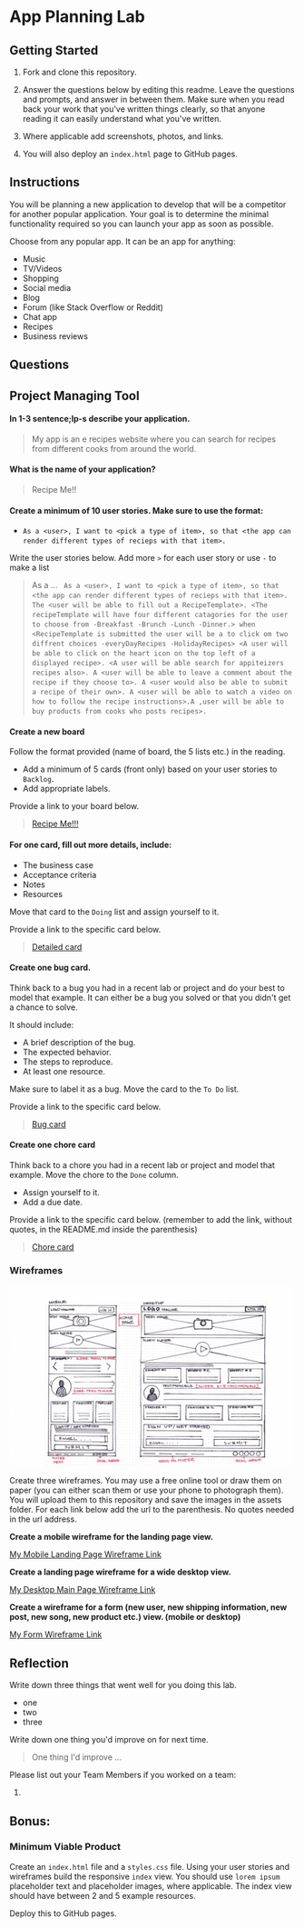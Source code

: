 # App Planning Lab

## Getting Started

1. Fork and clone this repository.

1. Answer the questions below by editing this readme. Leave the questions and prompts, and answer in between them. Make sure when you read back your work that you've written things clearly, so that anyone reading it can easily understand what you've written.

1. Where applicable add screenshots, photos, and links.

1. You will also deploy an `index.html` page to GitHub pages.

## Instructions

You will be planning a new application to develop that will be a competitor for another popular application. Your goal is to determine the minimal functionality required so you can launch your app as soon as possible.

Choose from any popular app. It can be an app for anything:

- Music
- TV/Videos
- Shopping
- Social media
- Blog
- Forum (like Stack Overflow or Reddit)
- Chat app
- Recipes
- Business reviews

## Questions

## Project Managing Tool

#### In 1-3 sentence;lp-s describe your application.

> My app is an e recipes website where you can search for recipes from different cooks from  around the world.

#### What is the name of your application?

> Recipe Me!!

#### Create a minimum of 10 user stories. Make sure to use the format:

- `As a <user>, I want to <pick a type of item>, so that <the app can render different types of recieps with that item>.`

Write the user stories below. Add more `>` for each user story or use `-` to make a list



> As a ... `  As a <user>, I want to <pick a type of item>, so that <the app can render different types of recieps with that item>. The <user will be able to fill out a RecipeTemplate>. <The recipeTemplate will have four different catagories for the user to choose from -Breakfast -Brunch -Lunch -Dinner.> when  <RecipeTemplate is submitted the user will be a to click om two diffrent choices -everyDayRecipes -HolidayRecipes> <A user will be able to click on the heart icon on the top left of a displayed recipe>. <A user will be able search for appiteizers recipes also>. A <user will be able to leave a comment about the recipe if they choose to>. A <user would also be able to submit a recipe of their own>. A <user will be able to watch a video on how to follow the recipe instructions>.A ,user will be able to buy products from cooks who posts recipes>.  `
           

#### Create a new board

Follow the format provided (name of board, the 5 lists etc.) in the reading.

- Add a minimum of 5 cards (front only) based on your user stories to `Backlog`.
- Add appropriate labels.

Provide a link to your board below.

> [Recipe Me!!!](https://trello.com/b/Bepwtd7m/recipeme-app)

#### For one card, fill out more details, include:

- The business case
- Acceptance criteria
- Notes
- Resources

Move that card to the `Doing` list and assign yourself to it.

Provide a link to the specific card below.

> [Detailed card](https://trello.com/c/mhvhDeee/6-a-user-will-be-able-to-click-on-the-heart-icon-on-the-top-left-of-a-displayed-recipe)

#### Create one bug card.

Think back to a bug you had in a recent lab or project and do your best to model that example.
It can either be a bug you solved or that you didn't get a chance to solve.

It should include:

- A brief description of the bug.
- The expected behavior.
- The steps to reproduce.
- At least one resource.

Make sure to label it as a bug. Move the card to the `To Do` list.

Provide a link to the specific card below.

> [Bug card](https://trello.com/c/JnXxMgMs/15-unable-to-access-the-values-of-a-inputted-recipe-template)

#### Create one chore card

Think back to a chore you had in a recent lab or project and model that example. Move the chore to the `Done` column.

- Assign yourself to it.
- Add a due date.

Provide a link to the specific card below. (remember to add the link, without quotes, in the README.md inside the parenthesis)

> [Chore card]()

### Wireframes

<img src ="./assets/wireframe-small.png" width='500' height='318'>

Create three wireframes. You may use a free online tool or draw them on paper (you can either scan them or use your phone to photograph them). You will upload them to this repository and save the images in the assets folder. For each link below add the url to the parenthesis. No quotes needed in the url address.

**Create a mobile wireframe for the landing page view.**

[My Mobile Landing Page Wireframe Link]()

**Create a landing page wireframe for a wide desktop view.**

[My Desktop Main Page Wireframe Link]()

**Create a wireframe for a form (new user, new shipping information, new post, new song, new product etc.) view. (mobile or desktop)**

[My Form Wireframe Link]()

## Reflection

Write down three things that went well for you doing this lab.

- one
- two
- three

Write down one thing you'd improve on for next time.

> One thing I'd improve ...

Please list out your Team Members if you worked on a team:

1.

## Bonus:

### Minimum Viable Product

Create an `index.html` file and a `styles.css` file. Using your user stories and wireframes build the responsive `index` view. You should use `lorem ipsum` placeholder text and placeholder images, where applicable. The index view should have between 2 and 5 example resources.

Deploy this to GitHub pages.
